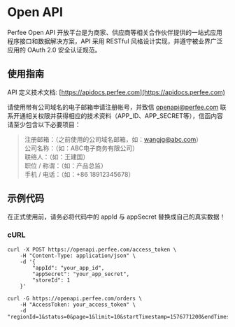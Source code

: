 # Open API
Perfee Open API 开放平台是为商家、供应商等相关合作伙伴提供的一站式应用程序接口和数据解决方案，API 采用 RESTful 风格设计实现，并遵守被业界广泛应用的 OAuth 2.0 安全认证规范。

## 使用指南
API 定义技术文档: [https://apidocs.perfee.com](https://apidocs.perfee.com)

请使用带有公司域名的电子邮箱申请注册帐号，并致信 openapi@perfee.com 联系开通相关权限并获得相应的技术资料（APP_ID、APP_SECRET等），信函内容请至少包含以下必要项目：
>
> 注册邮箱：（之前使用的公司域名邮箱，如：wangjg@abc.com）  
> 公司名称：（如：ABC电子商务有限公司）  
> 联络人：（如：王建国）  
> 职位 / 称谓：（如：产品总监）  
> 手机 / 电话：（如：+86 18912345678）  

## 示例代码
在正式使用前，请务必将代码中的 appId 与 appSecret 替换成自己的真实数据！
### cURL
```shell
curl -X POST https://openapi.perfee.com/access_token \
    -H "Content-Type: application/json" \
    -d '{
        "appId": "your_app_id",
        "appSecret": "your_app_secret",
        "storeId": 1
    }'

curl -G https://openapi.perfee.com/orders \
    -H "AccessToken: your_access_token" \
    -d "regionId=1&status=0&page=1&limit=10&startTimestamp=1576771200&endTimestamp=1575907200&payMethod=1&payStatus=2"
```
